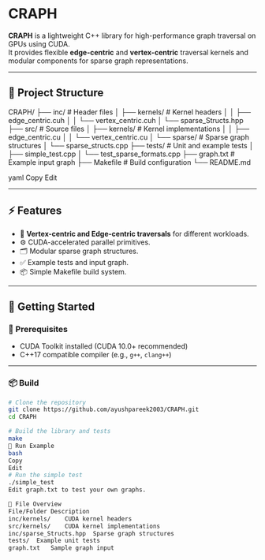 # CRAPH

**CRAPH** is a lightweight C++ library for high-performance graph traversal on GPUs using CUDA.  
It provides flexible **edge-centric** and **vertex-centric** traversal kernels and modular components for sparse graph representations.

---

## 📂 Project Structure

CRAPH/
├── inc/ # Header files
│ ├── kernels/ # Kernel headers
│ │ ├── edge_centric.cuh
│ │ └── vertex_centric.cuh
│ └── sparse_Structs.hpp
├── src/ # Source files
│ ├── kernels/ # Kernel implementations
│ │ ├── edge_centric.cu
│ │ └── vertex_centric.cu
│ └── sparse/ # Sparse graph structures
│ └── sparse_structs.cpp
├── tests/ # Unit and example tests
│ ├── simple_test.cpp
│ └── test_sparse_formats.cpp
├── graph.txt # Example input graph
├── Makefile # Build configuration
└── README.md

yaml
Copy
Edit

---

## ⚡ Features

- 🧵 **Vertex-centric and Edge-centric traversals** for different workloads.
- ⚙️ CUDA-accelerated parallel primitives.
- 🗂️ Modular sparse graph structures.
- ✅ Example tests and input graph.
- 📦 Simple Makefile build system.

---

## 🚀 Getting Started

### 🔧 Prerequisites

- CUDA Toolkit installed (CUDA 10.0+ recommended)
- C++17 compatible compiler (e.g., `g++`, `clang++`)

---

### 📦 Build

```bash
# Clone the repository
git clone https://github.com/ayushpareek2003/CRAPH.git
cd CRAPH

# Build the library and tests
make
🧪 Run Example
bash
Copy
Edit
# Run the simple test
./simple_test
Edit graph.txt to test your own graphs.

🧩 File Overview
File/Folder	Description
inc/kernels/	CUDA kernel headers
src/kernels/	CUDA kernel implementations
inc/sparse_Structs.hpp	Sparse graph structures
tests/	Example unit tests
graph.txt	Sample graph input
